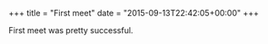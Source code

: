 +++
title = "First meet"
date = "2015-09-13T22:42:05+00:00"
+++

First meet was pretty successful.
			